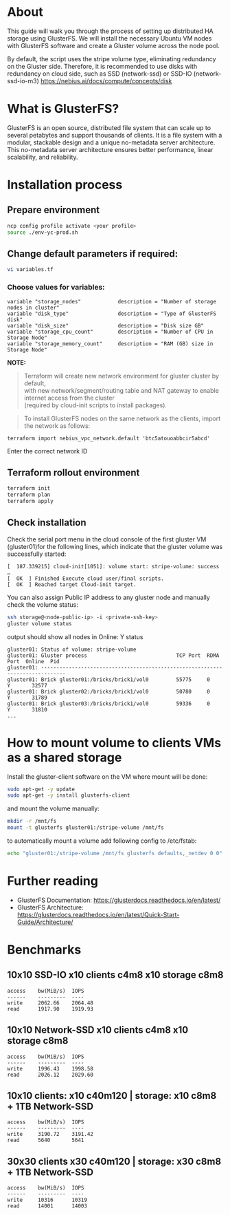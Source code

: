 # About
This guide will walk you through the process of setting up distributed HA storage using GlusterFS. We will install the necessary Ubuntu VM nodes with GlusterFS software and create a Gluster volume across the node pool. 

By default, the script uses the stripe volume type, eliminating redundancy on the Gluster side. Therefore, it is recommended to use disks with redundancy on cloud side, such as SSD (network-ssd) or SSD-IO (network-ssd-io-m3) https://nebius.ai/docs/compute/concepts/disk

# What is GlusterFS?
GlusterFS is an open source, distributed file system that can scale up to several petabytes and support thousands of clients. It is a file system with a modular, stackable design and a unique no-metadata server architecture. This no-metadata server architecture ensures better performance, linear scalability, and reliability.

# Installation process

## Prepare environment
```bash
ncp config profile activate <your profile>  
source ./env-yc-prod.sh
```

## Change default parameters if required:

```bash
vi variables.tf
```

### Choose values for variables:

```
variable "storage_nodes"            description = "Number of storage nodes in cluster"
variable "disk_type"                description = "Type of GlusterFS disk"
variable "disk_size"                description = "Disk size GB"
variable "storage_cpu_count"        description = "Number of CPU in Storage Node"
variable "storage_memory_count"     description = "RAM (GB) size in Storage Node"
```

**NOTE:**

> Terraform will create new network environment for gluster cluster by default,  
> with new network/segment/routing table and NAT gateway to enable internet access from the cluster  
> (required by cloud-init scripts to install packages).

> To install GlusterFS nodes on the same network as the clients, import the network as follows:

```
terraform import nebius_vpc_network.default 'btc5atouoabbcir5abcd'
```
Enter the correct network ID

## Terraform rollout environment

```bash
terraform init
terraform plan
terraform apply
```

## Check installation

Check the serial port menu in the cloud console of the first gluster VM (gluster01)for the following lines,  which indicate that the gluster volume was successfully started:

```
[  187.339215] cloud-init[1051]: volume start: stripe-volume: success
…
[  OK  ] Finished Execute cloud user/final scripts.
[  OK  ] Reached target Cloud-init target.
```

You can also assign Public IP address to any gluster node and manually check the volume status:

```bash
ssh storage@<node-public-ip> -i <private-ssh-key>
gluster volume status
```
output should show all nodes in Online: Y status
```
gluster01: Status of volume: stripe-volume
gluster01: Gluster process                             TCP Port  RDMA Port  Online  Pid
gluster01: ------------------------------------------------------------------------------
gluster01: Brick gluster01:/bricks/brick1/vol0         55775     0          Y       32577
gluster01: Brick gluster02:/bricks/brick1/vol0         50780     0          Y       31789
gluster01: Brick gluster03:/bricks/brick1/vol0         59336     0          Y       31810
...
```

# How to mount volume to clients VMs as a shared storage

Install the gluster-client software on the VM where mount will be done:

```bash
sudo apt-get -y update
sudo apt-get -y install glusterfs-client
```

and mount the volume manually:
```bash
mkdir -r /mnt/fs
mount -t glusterfs gluster01:/stripe-volume /mnt/fs
```

to automatically mount a volume add following config to /etc/fstab:

```bash
echo "gluster01:/stripe-volume /mnt/fs glusterfs defaults,_netdev 0 0" >> /etc/fstab
```

# Further reading

- GlusterFS Documentation: https://glusterdocs.readthedocs.io/en/latest/
- GlusterFS Architecture: https://glusterdocs.readthedocs.io/en/latest/Quick-Start-Guide/Architecture/

# Benchmarks

## 10x10 SSD-IO x10 clients c4m8 x10 storage c8m8 
```
access    bw(MiB/s)  IOPS
------    ---------  ----
write     2062.66    2064.48
read      1917.90    1919.93
```
## 10x10 Network-SSD x10 clients c4m8 x10 storage c8m8 
```
access    bw(MiB/s)  IOPS
------    ---------  ----
write     1996.43    1998.58
read      2026.12    2029.60
```
## 10x10 clients: x10 c40m120 | storage: x10 c8m8 + 1TB Network-SSD
```
access    bw(MiB/s)  IOPS
------    ---------  ----
write     3190.72    3191.42
read      5640       5641
```
## 30x30 clients x30 c40m120 | storage: x30 c8m8 + 1TB Network-SSD
```
access    bw(MiB/s)  IOPS
------    ---------  ----
write     10316      10319
read      14001      14003
```